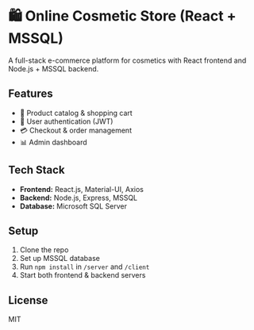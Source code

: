# 🛍️ Online Cosmetic Store (React + MSSQL)

A full-stack e-commerce platform for cosmetics with React frontend and Node.js + MSSQL backend.

## Features
- 🛒 Product catalog & shopping cart
- 🔐 User authentication (JWT)
- 💳 Checkout & order management
- 📊 Admin dashboard

## Tech Stack
- **Frontend:** React.js, Material-UI, Axios
- **Backend:** Node.js, Express, MSSQL
- **Database:** Microsoft SQL Server

## Setup
1. Clone the repo
2. Set up MSSQL database
3. Run `npm install` in `/server` and `/client`
4. Start both frontend & backend servers

## License
MIT
